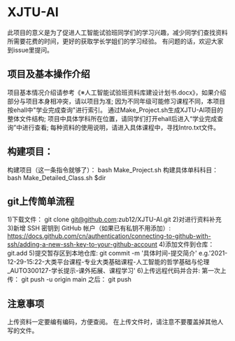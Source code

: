 # XJTU-AI
此项目的意义是为了促进人工智能试验班同学们的学习兴趣，减少同学们查找资料所需要花费的时间，更好的获取学长学姐们的学习经验。
有问题的话，欢迎大家到issue里提问。
## 项目及基本操作介绍
项目基本情况介绍请参考《※人工智能试验班资料库建设计划书.docx》，如果介绍部分与项目本身相冲突，请以项目为准;
因为不同年级可能修习课程不同，本项目按ehall中"学业完成查询"进行索引。
通过Make_Project.sh生成XJTU-AI项目的整体文件结构;
项目中具体学科所在位置，请同学们打开ehall后进入“学业完成查询”中进行查看;
每种资料的使用说明，请进入具体课程中，寻找Intro.txt文件。
## 构建项目：
构建项目（这一条指令就够了）：
bash Make_Project.sh
构建具体单科科目：
bash Make_Detailed_Class.sh $dir
## git上传简单流程
1)下载文件：
git clone git@github.com:zub12/XJTU-AI.git
2)对进行资料补充
3)新增 SSH 密钥到 GitHub 帐户（如果已有私钥不用添加）:
https://docs.github.com/cn/authentication/connecting-to-github-with-ssh/adding-a-new-ssh-key-to-your-github-account
4)添加文件到仓库：
git.add
5)提交暂存区到本地仓库:
git commit -m '具体时间-提交简介'
e.g.'2021-12-29-15:22-大类平台课程-专业大类基础课程-人工智能的哲学基础与伦理_AUTO300127-学长提示-课外拓展、课程学习'
6)上传远程代码并合并:
第一次上传：
git push -u origin main
之后：
git push

## 注意事项
上传资料一定要编有编码，方便查阅。
在上传文件时，请注意不要覆盖掉其他人写的文件。

